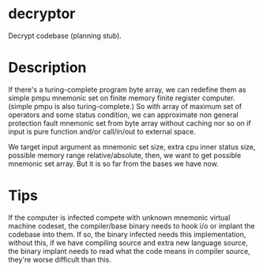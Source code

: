 # decryptor
Decrypt codebase (planning stub).

# Description
If there's a turing-complete program byte array, we can redefine them as simple pmpu mnemonic set on finite memory finite register computer. (simple pmpu is also turing-complete.)
So with array of maximum set of operators and some status condition, we can approximate non general protection fault mnemonic set from byte array without caching nor so on if input is pure function and/or call/in/out to external space.

We target input argument as mnemonic set size, extra cpu inner status size, possible memory range relative/absolute, then, we want to get possible mnemonic set array.
But it is so far from the bases we have now.

# Tips
If the computer is infected compete with unknown mnemonic virtual machine codeset, the compiler/base binary needs to hook i/o or implant the codebase into them. If so, the binary infected needs this implementation, without this, if we have compiling source and extra new language source, the binary implant needs to read what the code means in compiler source, they're worse difficult than this.
